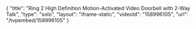 {
    "title": "Ring 2 High Definition Motion-Activated Video Doorbell with 2-Way Talk",
    "type": "solo",
    "layout": "iframe-static",
    "videoId": "158996105",
    "url": "\/tvpembed\/158996105"
}